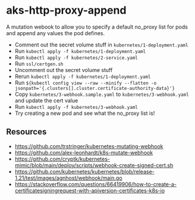 # aks-http-proxy-append
A mutation webook to allow you to specify a default no_proxy list for pods and append any values the pod defines.

* Comment out the secret volume stuff in `kubernetes/1-deployment.yaml`
* Run `kubectl apply -f kubernetes/1-deployment.yaml`
* Run `kubectl apply -f kubernetes/2-service.yaml`
* Run `ssl/certgen.sh`
* Uncomment out the secret volume stuff
* Rerun `kubectl apply -f kubernetes/1-deployment.yaml`
* Run `${kubectl config view --raw --minify --flatten -o jsonpath='{.clusters[].cluster.certificate-authority-data}'}`
* Copy `kubernetes/3-webhook.sample.yaml` to `kubernetes/3-webhook.yaml` and update the cert value
* Run `kubectl apply -f kubernetes/3-webhook.yaml`
* Try creating a new pod and see what the no_proxy list is!

## Resources
* https://github.com/trstringer/kubernetes-mutating-webhook
* https://github.com/alex-leonhardt/k8s-mutate-webhook
* https://github.com/cryptk/kubernetes-mimic/blob/main/deploy/scripts/webhook-create-signed-cert.sh
* https://github.com/kubernetes/kubernetes/blob/release-1.21/test/images/agnhost/webhook/main.go
* https://stackoverflow.com/questions/66419906/how-to-create-a-certificatesigningrequest-with-apiversion-certificates-k8s-io
